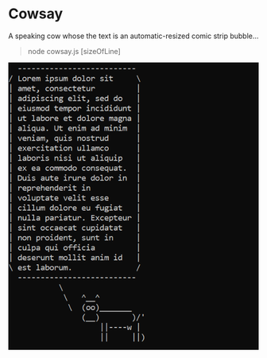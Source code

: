 # Cowsay  
A speaking cow whose the text is an automatic-resized comic strip bubble...  

> node cowsay.js [sizeOfLine]
  
  
![Image of Cowsay](https://github.com/S-crow/Cowsay/blob/master/cowsay.PNG)  

                
                
